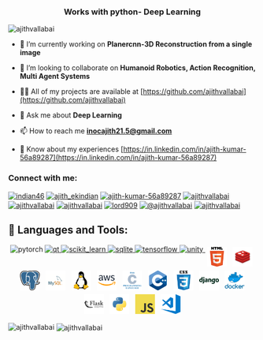 
<h3 align="center">Works with python- Deep Learning </h3>

<p align="left"> <img src="https://komarev.com/ghpvc/?username=ajithvallabai&label=Profile%20views&color=0e75b6&style=flat" alt="ajithvallabai" /> </p>


- 🔭 I’m currently working on **Planercnn-3D Reconstruction from a single image**

- 👯 I’m looking to collaborate on **Humanoid Robotics, Action Recognition, Multi Agent Systems**

- 👨‍💻 All of my projects are available at [https://github.com/ajithvallabai](https://github.com/ajithvallabai)

- 💬 Ask me about **Deep Learning**

- 📫 How to reach me **inocajith21.5@gmail.com**

- 📄 Know about my experiences [https://in.linkedin.com/in/ajith-kumar-56a89287](https://in.linkedin.com/in/ajith-kumar-56a89287)


<h3 align="left">Connect with me:</h3>
<p align="left">
<a href="https://codepen.io/indian46" target="blank"><img align="center" src="https://cdn.jsdelivr.net/npm/simple-icons@3.0.1/icons/codepen.svg" alt="indian46" height="30" width="40" /></a>
<a href="https://twitter.com/ajith_ekindian" target="blank"><img align="center" src="https://cdn.jsdelivr.net/npm/simple-icons@3.0.1/icons/twitter.svg" alt="ajith_ekindian" height="30" width="40" /></a>
<a href="https://linkedin.com/in/ajith-kumar-56a89287" target="blank"><img align="center" src="https://cdn.jsdelivr.net/npm/simple-icons@3.0.1/icons/linkedin.svg" alt="ajith-kumar-56a89287" height="30" width="40" /></a>
<a href="https://kaggle.com/ajithvallabai" target="blank"><img align="center" src="https://cdn.jsdelivr.net/npm/simple-icons@3.0.1/icons/kaggle.svg" alt="ajithvallabai" height="30" width="40" /></a>
<a href="https://www.youtube.com/c/ajithvallabai" target="blank"><img align="center" src="https://cdn.jsdelivr.net/npm/simple-icons@3.0.1/icons/youtube.svg" alt="ajithvallabai" height="30" width="40" /></a>
<a href="https://codeforces.com/profile/ajithvallabai" target="blank"><img align="center" src="https://cdn.jsdelivr.net/npm/simple-icons@3.0.1/icons/codeforces.svg" alt="ajithvallabai" height="30" width="40" /></a>
<a href="https://www.leetcode.com/lord909" target="blank"><img align="center" src="https://cdn.jsdelivr.net/npm/simple-icons@3.0.1/icons/leetcode.svg" alt="lord909" height="30" width="40" /></a>
<a href="https://www.hackerearth.com/@ajithvallabai" target="blank"><img align="center" src="https://cdn.jsdelivr.net/npm/simple-icons@3.0.1/icons/hackerearth.svg" alt="@ajithvallabai" height="30" width="40" /></a>
<a href="https://auth.geeksforgeeks.org/user/ajithvallabai" target="blank"><img align="center" src="https://cdn.jsdelivr.net/npm/simple-icons@3.0.1/icons/geeksforgeeks.svg" alt="ajithvallabai" height="30" width="40" /></a>
</p>


## 🧰 Languages and Tools:


<p align="center">
<img src="https://www.vectorlogo.zone/logos/pytorch/pytorch-icon.svg" alt="pytorch" width="40" height="40"/> </a> <a href="https://www.qt.io/" target="_blank"> <img src="https://upload.wikimedia.org/wikipedia/commons/0/0b/Qt_logo_2016.svg" alt="qt" width="40" height="40"/> </a>  <a href="https://scikit-learn.org/" target="_blank"> <img src="https://upload.wikimedia.org/wikipedia/commons/0/05/Scikit_learn_logo_small.svg" alt="scikit_learn" width="40" height="40"/> </a> <a href="https://www.sqlite.org/" target="_blank"> <img src="https://www.vectorlogo.zone/logos/sqlite/sqlite-icon.svg" alt="sqlite" width="40" height="40"/> </a> <a href="https://www.tensorflow.org" target="_blank"> <img src="https://www.vectorlogo.zone/logos/tensorflow/tensorflow-icon.svg" alt="tensorflow" width="40" height="40"/> </a> <a href="https://unity.com/" target="_blank"> <img src="https://www.vectorlogo.zone/logos/unity3d/unity3d-icon.svg" alt="unity" width="40" height="40"/> </a> 
<img src="https://raw.githubusercontent.com/github/explore/80688e429a7d4ef2fca1e82350fe8e3517d3494d/topics/html/html.png" alt="html5" height="40" style="vertical-align:top; margin:4px">
<img src="https://raw.githubusercontent.com/github/explore/80688e429a7d4ef2fca1e82350fe8e3517d3494d/topics/redis/redis.png" alt="pytorch" height="40" style="vertical-align:top; margin:4px">
<img src="https://raw.githubusercontent.com/github/explore/80688e429a7d4ef2fca1e82350fe8e3517d3494d/topics/postgresql/postgresql.png" alt="mysql" height="40" style="vertical-align:top; margin:4px">
<img src="https://raw.githubusercontent.com/github/explore/80688e429a7d4ef2fca1e82350fe8e3517d3494d/topics/mysql/mysql.png" alt="mysql" height="40" style="vertical-align:top; margin:4px">
<img src="https://raw.githubusercontent.com/github/explore/80688e429a7d4ef2fca1e82350fe8e3517d3494d/topics/linux/linux.png" alt="linux" height="40" style="vertical-align:top; margin:4px">
<img src="https://raw.githubusercontent.com/github/explore/80688e429a7d4ef2fca1e82350fe8e3517d3494d/topics/aws/aws.png" alt="AWS" height="40" style="vertical-align:top; margin:4px">
<img src="https://raw.githubusercontent.com/github/explore/80688e429a7d4ef2fca1e82350fe8e3517d3494d/topics/c/c.png" alt="C" height="40" style="vertical-align:top; margin:4px">
<img src="https://raw.githubusercontent.com/github/explore/80688e429a7d4ef2fca1e82350fe8e3517d3494d/topics/cpp/cpp.png" alt="CPP" height="40" style="vertical-align:top; margin:4px">
<img src="https://raw.githubusercontent.com/github/explore/80688e429a7d4ef2fca1e82350fe8e3517d3494d/topics/css/css.png" alt="CSS" height="40" style="vertical-align:top; margin:4px">
<img src="https://raw.githubusercontent.com/github/explore/80688e429a7d4ef2fca1e82350fe8e3517d3494d/topics/django/django.png" alt="Django" height="40" style="vertical-align:top; margin:4px">
<img src="https://raw.githubusercontent.com/github/explore/80688e429a7d4ef2fca1e82350fe8e3517d3494d/topics/docker/docker.png" alt="Docker" height="40" style="vertical-align:top; margin:4px">
<img src="https://raw.githubusercontent.com/github/explore/80688e429a7d4ef2fca1e82350fe8e3517d3494d/topics/flask/flask.png" alt="Docker" height="40" style="vertical-align:top; margin:4px">
<img src="https://raw.githubusercontent.com/github/explore/80688e429a7d4ef2fca1e82350fe8e3517d3494d/topics/python/python.png" alt="Python" height="40" style="vertical-align:top; margin:4px">
<img src="https://raw.githubusercontent.com/github/explore/80688e429a7d4ef2fca1e82350fe8e3517d3494d/topics/javascript/javascript.png" alt="Javascript" height="40" style="vertical-align:top; margin:4px">
<img src="https://raw.githubusercontent.com/github/explore/80688e429a7d4ef2fca1e82350fe8e3517d3494d/topics/visual-studio-code/visual-studio-code.png" alt="VS Code" height="40" style="vertical-align:top; margin:4px">
</p>


<p><img align="left" src="https://github-readme-stats.vercel.app/api/top-langs?username=ajithvallabai&show_icons=true&locale=en&layout=compact" alt="ajithvallabai" /> 
</p>

<p>&nbsp;<img align="center" src="https://github-readme-stats.vercel.app/api?username=ajithvallabai&show_icons=true&locale=en" alt="ajithvallabai" /></p>

